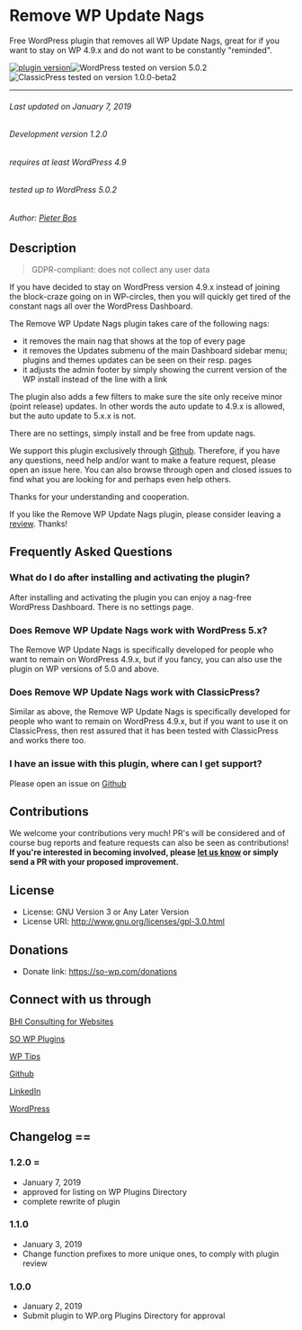 # Remove WP Update Nags

Free WordPress plugin that removes all WP Update Nags, great for if you want to stay on WP 4.9.x and do not want to be constantly "reminded".

[![plugin version](https://img.shields.io/wordpress/plugin/v/remove-wp-update-nags.svg)](https://wordpress.org/plugins/remove-wp-update-nags)![WordPress tested on version 5.0.2](https://img.shields.io/badge/WordPress-5.0.0-0073aa.svg?style=flat-square)![ClassicPress tested on version 1.0.0-beta2](https://img.shields.io/badge/ClassicPress-1.0.0--beta2-03768e.svg?style=flat-square)

------

###### Last updated on January 7, 2019
###### Development version 1.2.0
###### requires at least WordPress 4.9
###### tested up to WordPress 5.0.2
###### Author: [Pieter Bos](https://github.com/senlin)

## Description

> GDPR-compliant: does not collect any user data

If you have decided to stay on WordPress version 4.9.x instead of joining the block-craze going on in WP-circles, then you will quickly get tired of the constant nags all over the WordPress Dashboard.

The Remove WP Update Nags plugin takes care of the following nags:

* it removes the main nag that shows at the top of every page
* it removes the Updates submenu of the main Dashboard sidebar menu; plugins and themes updates can be seen on their resp. pages
* it adjusts the admin footer by simply showing the current version of the WP install instead of the line with a link

The plugin also adds a few filters to make sure the site only receive minor (point release) updates. In other words the auto update to 4.9.x is allowed, but the auto update to 5.x.x is not.

There are no settings, simply install and be free from update nags.

We support this plugin exclusively through [Github](https://github.com/senlin/remove-wp-update-nags/issues). Therefore, if you have any questions, need help and/or want to make a feature request, please open an issue here. You can also browse through open and closed issues to find what you are looking for and perhaps even help others.

Thanks for your understanding and cooperation.

If you like the Remove WP Update Nags plugin, please consider leaving a [review](https://wordpress.org/support/view/plugin-reviews/remove-wp-update-nags?rate=5#postform). Thanks!

## Frequently Asked Questions

### What do I do after installing and activating the plugin?

After installing and activating the plugin you can enjoy a nag-free WordPress Dashboard. There is no settings page.

### Does Remove WP Update Nags work with WordPress 5.x?

The Remove WP Update Nags is specifically developed for people who want to remain on WordPress 4.9.x, but if you fancy, you can also use the plugin on WP versions of 5.0 and above.

### Does Remove WP Update Nags work with ClassicPress?

Similar as above, the Remove WP Update Nags is specifically developed for people who want to remain on WordPress 4.9.x, but if you want to use it on ClassicPress, then rest assured that it has been tested with ClassicPress and works there too.

### I have an issue with this plugin, where can I get support?

Please open an issue on [Github](https://github.com/senlin/remove-wp-update-nags/issues)

## Contributions

We welcome your contributions very much! PR's will be considered and of course bug reports and feature requests can also be seen as contributions!
**If you're interested in becoming involved, please [let us know](https://so-wp.com/contact) or simply send a PR with your proposed improvement.** 

## License

* License: GNU Version 3 or Any Later Version
* License URI: http://www.gnu.org/licenses/gpl-3.0.html

## Donations

* Donate link: https://so-wp.com/donations

## Connect with us through

[BHI Consulting for Websites](https://bohanintl.com)

[SO WP Plugins](https://so-wp.com)

[WP Tips](https://bohanintl.com/wptips/)

[Github](https://github.com/senlin) 

[LinkedIn](https://www.linkedin.com/in/pieterbos83) 

[WordPress](https://profiles.wordpress.org/senlin/) 

## Changelog ==

### 1.2.0 =

* January 7, 2019
* approved for listing on WP Plugins Directory
* complete rewrite of plugin

### 1.1.0

* January 3, 2019
* Change function prefixes to more unique ones, to comply with plugin review

### 1.0.0

* January 2, 2019
* Submit plugin to WP.org Plugins Directory for approval

